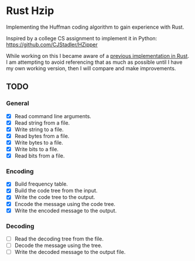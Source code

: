 # Rust Hzip

Implementing the Huffman coding algorithm to gain experience with Rust.

Inspired by a college CS assignment to implement it in Python: https://github.com/CJStadler/HZipper

While working on this I became aware of a [previous implementation in Rust](http://sireliah.com/niusy/rust_huffman/). I am attempting to avoid referencing that as much as possible until I have my own working version, then I will compare and make improvements.

## TODO


### General

- [x] Read command line arguments.
- [x] Read string from a file.
- [x] Write string to a file.
- [x] Read bytes from a file.
- [x] Write bytes to a file.
- [x] Write bits to a file.
- [x] Read bits from a file.

### Encoding

- [x] Build frequency table.
- [x] Build the code tree from the input.
- [x] Write the code tree to the output.
- [x] Encode the message using the code tree.
- [x] Write the encoded message to the output.

### Decoding

- [ ] Read the decoding tree from the file.
- [ ] Decode the message using the tree.
- [ ] Write the decoded message to the output file.
